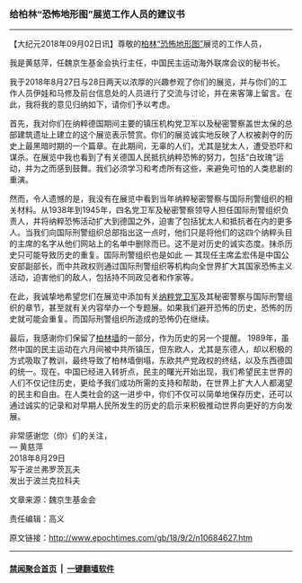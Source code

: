 ### 给柏林“恐怖地形图”展览工作人员的建议书
------------------------

<p>【大纪元2018年09月02日讯】尊敬的<a href="http://www.epochtimes.com/gb/tag/%E6%9F%8F%E6%9E%97%E2%80%9C%E6%81%90%E6%80%96%E5%9C%B0%E5%BD%A2%E5%9B%BE%E2%80%9D.html">柏林“恐怖地形图”</a>展览的工作人员，</p>
<p>我是黄慈萍，任魏京生基金会执行主任，中国民主运动海外联席会议的秘书长。</p>
<p>我于2018年8月27日与28日两天以浓厚的兴趣参观了你们的展览，并与你们的工作人员伊娃和马修及前台信息处的人员进行了交流与讨论，并在来客簿上留言。在此，我将我的意见归纳如下，请你们予以考虑。</p>
<p>首先，我对你们在纳粹德国期间主要的镇压机构党卫军以及秘密警察盖世太保的总部建筑遗址上建立的这个展览表示赞赏。你们的展览诚实地反映了人权被剥夺的历史上最黑暗时期的一个篇章。在此期间，无辜的人们，尤其是犹太人，遭受恐吓和谋杀。在展览中我也看到了有关德国人民抵抗纳粹恐怖的努力，包括“白玫瑰”运动，并为之而感到鼓舞。我们必须学习和考虑所有这些，来避免可怕的人类悲剧的重演。</p>
<p>然而，令人遗憾的是，我没有在展览中看到当年纳粹秘密警察与国际刑警组织的相关材料。从1938年到1945年，四名党卫军及秘密警察领导人担任国际刑警组织负责人，并将纳粹恐怖活动扩大到德国之外，迫害了包括犹太人和抵抗者在内的更多人。当我们向国际刑警组织总部指出这一点时，他们只是将他们的这四个纳粹头目的主席的名字从他们网站上的名单中删除而已。这不是对历史的诚实态度。抹杀历史只可能导致历史的重复。国际刑警组织也是如此 &#8212; 其现任主席孟宏伟是中国公安部副部长，而中共政权则通过国际刑警组织等机构向全世界扩大其国家恐怖主义活动，迫害他们的敌人，包括持不同政见者和作家等。</p>
<p>在此，我诚挚地希望您们在展览中添加有关<a href="http://www.epochtimes.com/gb/tag/%E7%BA%B3%E7%B2%B9%E5%85%9A%E5%8D%AB%E5%86%9B.html">纳粹党卫军</a>及其秘密警察与国际刑警组织的章节，甚至就有关内容举办一个专题展。如果我们避开恐怖的历史，恐怖的历史就可能会重复。而国际刑警组织所造成的恐怖仍在继续。</p>
<p>最后，我感谢你们保留了<a href="http://www.epochtimes.com/gb/tag/%E6%9F%8F%E6%9E%97%E5%A2%99.html">柏林墙</a>的一部分，作为历史的另一个提醒。 1989年，虽然中国的民主运动在六月间被中共所镇压，但东欧人，尤其是东德人，却以积极的方式吸取了教训，最终导致了柏林墙倒塌，东欧共产党政权的终结，以及东西德国的统一。现在，中国已经进入转折点，民主的曙光开始出现，我们希望民主世界的人们不仅记住历史，更给予我们成功所需的支持和帮助，在世界上扩大人人都渴望的民主和自由。在人类社会的这一进步中，你们不仅可以简单地保存历史，还可以通过诚实的记录和对早期人民所发生的历史的启示来积极推动世界向更好的方向发展。</p>
<p>非常感谢您（你）们的关注，<br />
&#8212; 黄慈萍<br />
2018年8月29日<br />
写于波兰弗罗茨瓦夫<br />
发出于波兰克拉科夫</p>
<p>文章来源：魏京生基金会</p>
<p>责任编辑：高义</p>

原文链接：http://www.epochtimes.com/gb/18/9/2/n10684627.htm


------------------------
#### [禁闻聚合首页](https://github.com/gfw-breaker/banned-news/blob/master/README.md) &nbsp;|&nbsp;  [一键翻墙软件](https://github.com/gfw-breaker/nogfw/blob/master/README.md)
